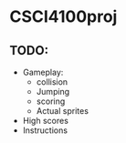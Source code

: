 # CSCI4100proj

## TODO:
- Gameplay:
	- collision
	- Jumping
	- scoring
	- Actual sprites
- High scores
- Instructions
